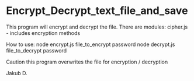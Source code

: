 # Encrypt_Decrypt_text_file_and_save
This program will encrypt and decrypt the file. 
There are modules:
cipher.js - includes encryption methods


How to use:
node encrypt.js file_to_encrypt password
node decrypt.js file_to_decrypt password

Caution this program overwrites the file for encryption / decryption

Jakub D.
